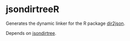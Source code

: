 # jsondirtreeR

Generates the dynamic linker for the R package [dir2json](https://github.com/stla/dir2json).

Depends on [jsondirtree](https://github.com/stla/jsondirtree).
